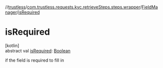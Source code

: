 //[trustless](../../../index.md)/[com.trustless.requests.kyc.retrieveSteps.steps.wrapper](../index.md)/[FieldManager](index.md)/[isRequired](is-required.md)

# isRequired

[kotlin]\
abstract val [isRequired](is-required.md): [Boolean](https://kotlinlang.org/api/latest/jvm/stdlib/kotlin/-boolean/index.html)

if the field is required to fill in
